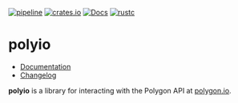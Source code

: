[![pipeline](https://gitlab.com/d-e-s-o/polyio/badges/master/pipeline.svg)](https://gitlab.com/d-e-s-o/polyio/commits/master)
[![crates.io](https://img.shields.io/crates/v/polyio.svg)](https://crates.io/crates/polyio)
[![Docs](https://docs.rs/polyio/badge.svg)](https://docs.rs/polyio)
[![rustc](https://img.shields.io/badge/rustc-1.46+-blue.svg)](https://blog.rust-lang.org/2020/08/27/Rust-1.46.0.html)

polyio
======

- [Documentation][docs-rs]
- [Changelog](CHANGELOG.md)

**polyio** is a library for interacting with the Polygon API at
[polygon.io][].

[docs-rs]: https://docs.rs/crate/polyio
[polygon.io]: https://polygon.io/
